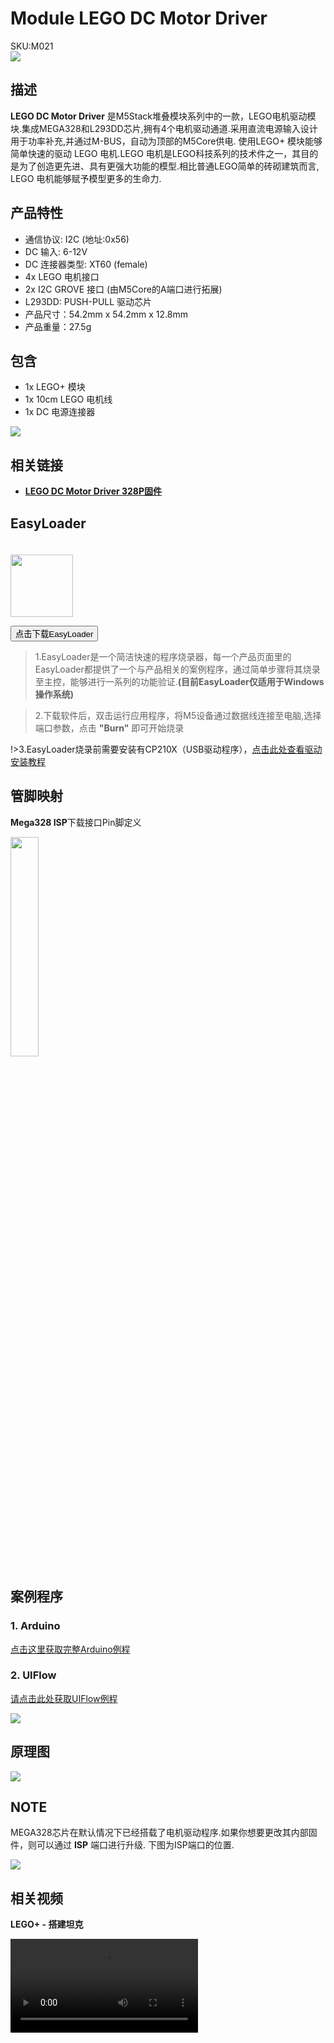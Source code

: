 # Module LEGO DC Motor Driver

<div class="badge badge-pill badge-primary product_sku_tag">SKU:M021</div>

<div class="product_pic"><img src="assets/img/product_pics/module/module_lego_plus_01.webp"></div>

## 描述

**LEGO DC Motor Driver** 是M5Stack堆叠模块系列中的一款，LEGO电机驱动模块.集成MEGA328和L293DD芯片,拥有4个电机驱动通道.采用直流电源输入设计用于功率补充,并通过M-BUS，自动为顶部的M5Core供电.
使用LEGO+ 模块能够简单快速的驱动 LEGO 电机.LEGO 电机是LEGO科技系列的技术件之一，其目的是为了创造更先进、具有更强大功能的模型.相比普通LEGO简单的砖砌建筑而言, LEGO 电机能够赋予模型更多的生命力.

## 产品特性

- 通信协议: I2C (地址:0x56)
- DC 输入: 6-12V
- DC 连接器类型: XT60 (female)
- 4x LEGO 电机接口
- 2x I2C GROVE 接口 (由M5Core的A端口进行拓展)
- L293DD: PUSH-PULL 驱动芯片
- 产品尺寸：54.2mm x 54.2mm x 12.8mm
- 产品重量：27.5g

## 包含

-  1x LEGO+ 模块
-  1x 10cm LEGO 电机线
-  1x DC 电源连接器


<img src="assets/img/product_pics/module/module_lego_plus_02.webp">

## 相关链接

- **[LEGO DC Motor Driver 328P固件](https://github.com/m5stack/M5-ProductExampleCodes/tree/master/Module/LEGO_PLUS/firmware_328p)**

<!-- ### 1. Arduino IDE -->

## EasyLoader

<img src="https://m5stack.oss-cn-shenzhen.aliyuncs.com/image/EasyLoader_logo.webp" width="100px" style="margin-top:20px">

<a href="https://m5stack.oss-cn-shenzhen.aliyuncs.com/EasyLoader/Module/EasyLoader_LEGO_PLUS.exe"><button type="button" class="btn btn-primary">点击下载EasyLoader</button></a>

>1.EasyLoader是一个简洁快速的程序烧录器，每一个产品页面里的EasyLoader都提供了一个与产品相关的案例程序，通过简单步骤将其烧录至主控，能够进行一系列的功能验证.**(目前EasyLoader仅适用于Windows操作系统)**

>2.下载软件后，双击运行应用程序，将M5设备通过数据线连接至电脑,选择端口参数，点击 **"Burn"** 即可开始烧录

!>3.EasyLoader烧录前需要安装有CP210X（USB驱动程序），[点击此处查看驱动安装教程](zh_CN/related_documents/M5Burner#安装串口驱动)

## 管脚映射

**Mega328 ISP**下载接口Pin脚定义

<img src="assets\img\product_pics\app\mega328_isp.webp" width="30%" height="30%">

## 案例程序

### 1. Arduino

[点击这里获取完整Arduino例程](https://github.com/m5stack/M5Stack/tree/master/examples/Modules/LEGO_PLUS)

### 2. UIFlow

[请点击此处获取UIFlow例程](https://github.com/m5stack/M5-ProductExampleCodes/tree/master/Module/LEGO_PLUS/UIFlow)

<img src="assets/img/product_pics/module/module_example/LEGO_PLUS/example_module_lego_plus_03_zh_CN.webp">

## 原理图

<img src="assets/img/product_pics/module/lego_plus_sch.webp">

## NOTE

MEGA328芯片在默认情况下已经搭载了电机驱动程序.如果你想要更改其内部固件，则可以通过 **ISP** 端口进行升级. 下图为ISP端口的位置.

<img src="assets/img/product_pics/module/module_lego_plus_03.webp">

## 相关视频

**LEGO+ - 搭建坦克**

<video class="video_size" controls>
    <source src="https://m5stack.oss-cn-shenzhen.aliyuncs.com/video/Blog/Twitch201901/M5%20Tank.mp4" type="video/mp4">
</video>

<script>

   var purchase_link = 'https://m5stack.com/collections/m5-module/products/lego-module';


   anchor_search(purchase_link);
   scrollFunc();

</script>